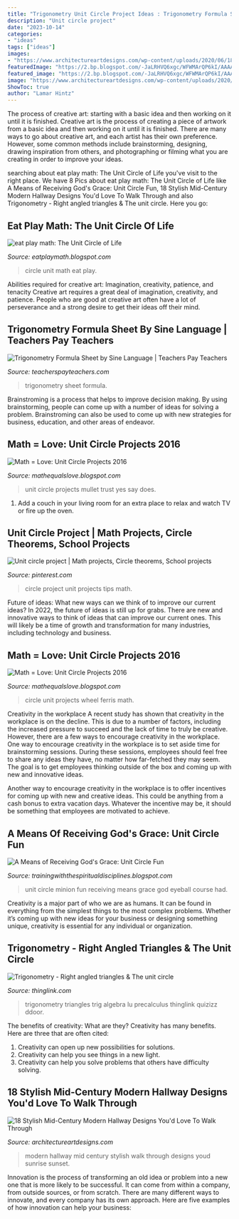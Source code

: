 ```yaml
---
title: "Trigonometry Unit Circle Project Ideas : Trigonometry Formula Sheet By Sine Language"
description: "Unit circle project"
date: "2023-10-14"
categories:
- "ideas"
tags: ["ideas"]
images:
- "https://www.architectureartdesigns.com/wp-content/uploads/2020/06/18-Stylish-Mid-Century-Modern-Hallway-Designs-Youd-Love-To-Walk-Through-2.jpg"
featuredImage: "https://2.bp.blogspot.com/-JaLRHVQ6xgc/WFWMArQP6kI/AAAAAAAA18k/AIYgHGiN9jsaEmrSR9PC6AaBtUNwi3IqACKgB/s1600/IMG_20161215_153637536.jpg"
featured_image: "https://2.bp.blogspot.com/-JaLRHVQ6xgc/WFWMArQP6kI/AAAAAAAA18k/AIYgHGiN9jsaEmrSR9PC6AaBtUNwi3IqACKgB/s1600/IMG_20161215_153637536.jpg"
image: "https://www.architectureartdesigns.com/wp-content/uploads/2020/06/18-Stylish-Mid-Century-Modern-Hallway-Designs-Youd-Love-To-Walk-Through-2.jpg"
ShowToc: true
author: "Lamar Hintz"
---
```



The process of creative art: starting with a basic idea and then working on it until it is finished.
Creative art is the process of creating a piece of artwork from a basic idea and then working on it until it is finished. There are many ways to go about creative art, and each artist has their own preference. However, some common methods include brainstorming, designing, drawing inspiration from others, and photographing or filming what you are creating in order to improve your ideas.

	

		
searching about eat play math: The Unit Circle of Life you've visit to the right place. We have 8 Pics about eat play math: The Unit Circle of Life like A Means of Receiving God&#039;s Grace: Unit Circle Fun, 18 Stylish Mid-Century Modern Hallway Designs You&#039;d Love To Walk Through and also Trigonometry - Right angled triangles &amp; The unit circle. Here you go:
		
    
## Eat Play Math: The Unit Circle Of Life

<img loading=lazy src="https://1.bp.blogspot.com/-37iFAM5Y0xc/VUj-3jxL-6I/AAAAAAAAA6k/cOeP0LVoO1A/s1600/IMG_7740.JPG" onerror="this.onerror=null;this.src='https://tse1.mm.bing.net/th?id=OIP.uR1BXBcB4tb2F-h6eg5bLwHaJ4&amp;pid=15.1';" alt="eat play math: The Unit Circle of Life">

_Source: eatplaymath.blogspot.com_

>circle unit math eat play. 

	

Abilities required for creative art: Imagination, creativity, patience, and tenacity
Creative art requires a great deal of imagination, creativity, and patience. People who are good at creative art often have a lot of perseverance and a strong desire to get their ideas off their mind.

    
## Trigonometry Formula Sheet By Sine Language | Teachers Pay Teachers

<img loading=lazy src="https://ecdn.teacherspayteachers.com/thumbitem/Trigonometry-Formula-Sheet-3839797-1527847370/original-3839797-2.jpg" onerror="this.onerror=null;this.src='https://tse2.mm.bing.net/th?id=OIP.4fxUoeTYJMScwBxhRQBJnQAAAA&amp;pid=15.1';" alt="Trigonometry Formula Sheet by Sine Language | Teachers Pay Teachers">

_Source: teacherspayteachers.com_

>trigonometry sheet formula. 

	

Brainstroming is a process that helps to improve decision making. By using brainstorming, people can come up with a number of ideas for solving a problem. Brainstroming can also be used to come up with new strategies for business, education, and other areas of endeavor.

    
## Math = Love: Unit Circle Projects 2016

<img loading=lazy src="https://2.bp.blogspot.com/-3XKlnzkfNZ8/WFWMAsNzKDI/AAAAAAAA18k/rw8N6kIP1Owyt8AlBtfa-stPwVjD0IBlwCKgB/s1600/IMG_20161215_153531021.jpg" onerror="this.onerror=null;this.src='https://tse4.mm.bing.net/th?id=OIP.9L6dJQ1I7r4SiswcYM_5RQHaNK&amp;pid=15.1';" alt="Math = Love: Unit Circle Projects 2016">

_Source: mathequalslove.blogspot.com_

>unit circle projects mullet trust yes say does. 

	

1. Add a couch in your living room for an extra place to relax and watch TV or fire up the oven.

    
## Unit Circle Project | Math Projects, Circle Theorems, School Projects

<img loading=lazy src="https://i.pinimg.com/originals/70/97/9b/70979b8bf7c2f6ba226ec9af5971cc8f.jpg" onerror="this.onerror=null;this.src='https://tse2.mm.bing.net/th?id=OIP.zT-oS5y4NGKIPzA_66k41wHaJ4&amp;pid=15.1';" alt="Unit circle project | Math projects, Circle theorems, School projects">

_Source: pinterest.com_

>circle project unit projects tips math. 

	

Future of ideas: What new ways can we think of to improve our current ideas?
In 2022, the future of ideas is still up for grabs. There are new and innovative ways to think of ideas that can improve our current ones. This will likely be a time of growth and transformation for many industries, including technology and business.

    
## Math = Love: Unit Circle Projects 2016

<img loading=lazy src="https://2.bp.blogspot.com/-JaLRHVQ6xgc/WFWMArQP6kI/AAAAAAAA18k/AIYgHGiN9jsaEmrSR9PC6AaBtUNwi3IqACKgB/s1600/IMG_20161215_153637536.jpg" onerror="this.onerror=null;this.src='https://tse4.mm.bing.net/th?id=OIP.c60-_SNSQGJCpxoDhVYc4QHaEK&amp;pid=15.1';" alt="Math = Love: Unit Circle Projects 2016">

_Source: mathequalslove.blogspot.com_

>circle unit projects wheel ferris math. 

	

Creativity in the workplace
A recent study has shown that creativity in the workplace is on the decline. This is due to a number of factors, including the increased pressure to succeed and the lack of time to truly be creative. However, there are a few ways to encourage creativity in the workplace.
One way to encourage creativity in the workplace is to set aside time for brainstorming sessions. During these sessions, employees should feel free to share any ideas they have, no matter how far-fetched they may seem. The goal is to get employees thinking outside of the box and coming up with new and innovative ideas.

Another way to encourage creativity in the workplace is to offer incentives for coming up with new and creative ideas. This could be anything from a cash bonus to extra vacation days. Whatever the incentive may be, it should be something that employees are motivated to achieve.

    
## A Means Of Receiving God&#039;s Grace: Unit Circle Fun

<img loading=lazy src="https://3.bp.blogspot.com/-wSl0S0E_Ja4/VAkUj4jFMDI/AAAAAAAAAFc/cDtN95xLdyw/s1600/Gabby.jpg" onerror="this.onerror=null;this.src='https://tse1.mm.bing.net/th?id=OIP.nnajN4YBkMDEDhhW8oTNvgHaJ4&amp;pid=15.1';" alt="A Means of Receiving God&#039;s Grace: Unit Circle Fun">

_Source: trainingwiththespiritualdisciplines.blogspot.com_

>unit circle minion fun receiving means grace god eyeball course had. 

	

Creativity is a major part of who we are as humans. It can be found in everything from the simplest things to the most complex problems. Whether it’s coming up with new ideas for your business or designing something unique, creativity is essential for any individual or organization.

    
## Trigonometry - Right Angled Triangles &amp; The Unit Circle

<img loading=lazy src="https://cdn.thinglink.me/api/image/500103388067790850/1024/10/scaletowidth/0/0/1/1/false/true?wait=true" onerror="this.onerror=null;this.src='https://tse3.mm.bing.net/th?id=OIP.Gk-cH5cWBOgxPV0tr1L0rwHaFQ&amp;pid=15.1';" alt="Trigonometry - Right angled triangles &amp; The unit circle">

_Source: thinglink.com_

>trigonometry triangles trig algebra lu precalculus thinglink quizizz ddoor. 

	

The benefits of creativity: What are they?
Creativity has many benefits. Here are three that are often cited: 
1) Creativity can open up new possibilities for solutions. 
2) Creativity can help you see things in a new light. 
3) Creativity can help you solve problems that others have difficulty solving.

    
## 18 Stylish Mid-Century Modern Hallway Designs You&#039;d Love To Walk Through

<img loading=lazy src="https://www.architectureartdesigns.com/wp-content/uploads/2020/06/18-Stylish-Mid-Century-Modern-Hallway-Designs-Youd-Love-To-Walk-Through-2.jpg" onerror="this.onerror=null;this.src='https://tse3.mm.bing.net/th?id=OIP.gAzt7CL0yg1MNDtbN3jt_gHaKy&amp;pid=15.1';" alt="18 Stylish Mid-Century Modern Hallway Designs You&#039;d Love To Walk Through">

_Source: architectureartdesigns.com_

>modern hallway mid century stylish walk through designs youd sunrise sunset. 

	

Innovation is the process of transforming an old idea or problem into a new one that is more likely to be successful. It can come from within a company, from outside sources, or from scratch. There are many different ways to innovate, and every company has its own approach. Here are five examples of how innovation can help your business: 

